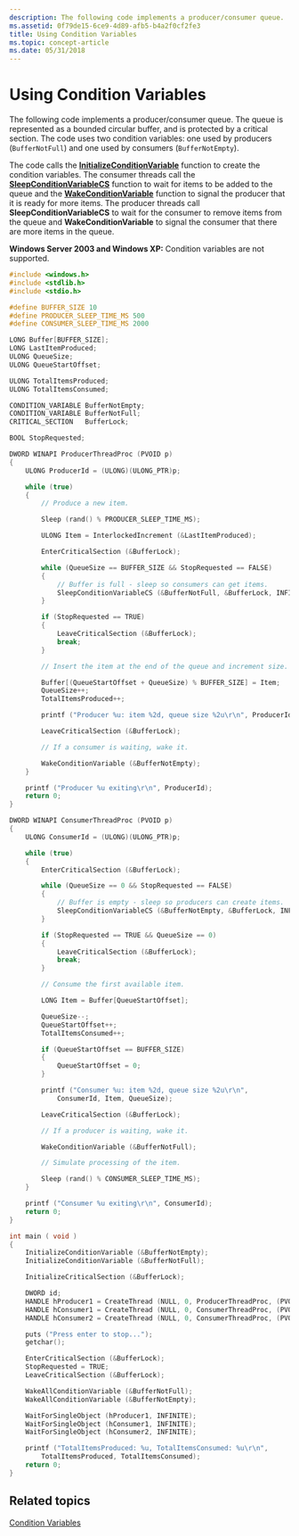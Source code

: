 ```yaml
---
description: The following code implements a producer/consumer queue.
ms.assetid: 0f79de15-6ce9-4d89-afb5-b4a2f0cf2fe3
title: Using Condition Variables
ms.topic: concept-article
ms.date: 05/31/2018
---
```


# Using Condition Variables

The following code implements a producer/consumer queue. The queue is represented as a bounded circular buffer, and is protected by a critical section. The code uses two condition variables: one used by producers (`BufferNotFull`) and one used by consumers (`BufferNotEmpty`).

The code calls the [**InitializeConditionVariable**](/windows/win32/api/synchapi/nf-synchapi-initializeconditionvariable) function to create the condition variables. The consumer threads call the [**SleepConditionVariableCS**](/windows/win32/api/synchapi/nf-synchapi-sleepconditionvariablecs) function to wait for items to be added to the queue and the [**WakeConditionVariable**](/windows/win32/api/synchapi/nf-synchapi-wakeconditionvariable) function to signal the producer that it is ready for more items. The producer threads call **SleepConditionVariableCS** to wait for the consumer to remove items from the queue and **WakeConditionVariable** to signal the consumer that there are more items in the queue.

**Windows Server 2003 and Windows XP:** Condition variables are not supported.


```C++
#include <windows.h>
#include <stdlib.h>
#include <stdio.h>

#define BUFFER_SIZE 10
#define PRODUCER_SLEEP_TIME_MS 500
#define CONSUMER_SLEEP_TIME_MS 2000

LONG Buffer[BUFFER_SIZE];
LONG LastItemProduced;
ULONG QueueSize;
ULONG QueueStartOffset;

ULONG TotalItemsProduced;
ULONG TotalItemsConsumed;

CONDITION_VARIABLE BufferNotEmpty;
CONDITION_VARIABLE BufferNotFull;
CRITICAL_SECTION   BufferLock;

BOOL StopRequested;

DWORD WINAPI ProducerThreadProc (PVOID p)
{
    ULONG ProducerId = (ULONG)(ULONG_PTR)p;

    while (true)
    {
        // Produce a new item.

        Sleep (rand() % PRODUCER_SLEEP_TIME_MS);

        ULONG Item = InterlockedIncrement (&LastItemProduced);

        EnterCriticalSection (&BufferLock);

        while (QueueSize == BUFFER_SIZE && StopRequested == FALSE)
        {
            // Buffer is full - sleep so consumers can get items.
            SleepConditionVariableCS (&BufferNotFull, &BufferLock, INFINITE);
        }

        if (StopRequested == TRUE)
        {
            LeaveCriticalSection (&BufferLock);
            break;
        }

        // Insert the item at the end of the queue and increment size.

        Buffer[(QueueStartOffset + QueueSize) % BUFFER_SIZE] = Item;
        QueueSize++;
        TotalItemsProduced++;

        printf ("Producer %u: item %2d, queue size %2u\r\n", ProducerId, Item, QueueSize);

        LeaveCriticalSection (&BufferLock);

        // If a consumer is waiting, wake it.

        WakeConditionVariable (&BufferNotEmpty);
    }

    printf ("Producer %u exiting\r\n", ProducerId);
    return 0;
}

DWORD WINAPI ConsumerThreadProc (PVOID p)
{
    ULONG ConsumerId = (ULONG)(ULONG_PTR)p;

    while (true)
    {
        EnterCriticalSection (&BufferLock);

        while (QueueSize == 0 && StopRequested == FALSE)
        {
            // Buffer is empty - sleep so producers can create items.
            SleepConditionVariableCS (&BufferNotEmpty, &BufferLock, INFINITE);
        }

        if (StopRequested == TRUE && QueueSize == 0)
        {
            LeaveCriticalSection (&BufferLock);
            break;
        }

        // Consume the first available item.

        LONG Item = Buffer[QueueStartOffset];

        QueueSize--;
        QueueStartOffset++;
        TotalItemsConsumed++;

        if (QueueStartOffset == BUFFER_SIZE)
        {
            QueueStartOffset = 0;
        }

        printf ("Consumer %u: item %2d, queue size %2u\r\n", 
            ConsumerId, Item, QueueSize);

        LeaveCriticalSection (&BufferLock);

        // If a producer is waiting, wake it.

        WakeConditionVariable (&BufferNotFull);

        // Simulate processing of the item.

        Sleep (rand() % CONSUMER_SLEEP_TIME_MS);
    }

    printf ("Consumer %u exiting\r\n", ConsumerId);
    return 0;
}

int main ( void )
{
    InitializeConditionVariable (&BufferNotEmpty);
    InitializeConditionVariable (&BufferNotFull);

    InitializeCriticalSection (&BufferLock);

    DWORD id;
    HANDLE hProducer1 = CreateThread (NULL, 0, ProducerThreadProc, (PVOID)1, 0, &id);
    HANDLE hConsumer1 = CreateThread (NULL, 0, ConsumerThreadProc, (PVOID)1, 0, &id);
    HANDLE hConsumer2 = CreateThread (NULL, 0, ConsumerThreadProc, (PVOID)2, 0, &id);

    puts ("Press enter to stop...");
    getchar();

    EnterCriticalSection (&BufferLock);
    StopRequested = TRUE;
    LeaveCriticalSection (&BufferLock);

    WakeAllConditionVariable (&BufferNotFull);
    WakeAllConditionVariable (&BufferNotEmpty);

    WaitForSingleObject (hProducer1, INFINITE);
    WaitForSingleObject (hConsumer1, INFINITE);
    WaitForSingleObject (hConsumer2, INFINITE);

    printf ("TotalItemsProduced: %u, TotalItemsConsumed: %u\r\n", 
        TotalItemsProduced, TotalItemsConsumed);
    return 0;
}
```



## Related topics

<dl> <dt>

[Condition Variables](condition-variables.md)
</dt> </dl>

 

 
